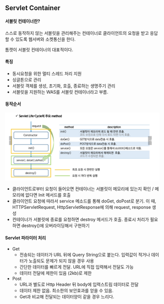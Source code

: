 ## Servlet Container

#### 서블릿 컨테이너란?

스스로 동작하지 않는 서블릿을 관리해주는 컨테이너로 클라이언트의 요청을 받고 응답할 수 있도록 웹서버와 소켓통신을 한다.

톰캣이 서블릿 컨테이너의 대표적이다.

#### 특징

-   동시요청을 위한 멀티 스레드 처리 지원
-   싱글톤으로 관리
-   서블릿 객체를 생성, 초기화, 호출, 종료하는 생명주기 관리
-   서블릿을 지원하는 WAS를 서블릿 컨테이너라고 부름.

#### 동작순서

![servlet lifeCycle](./imgs/servlet_lifecycle.png)

-   클라이언트로부터 요청이 들어오면 컨테이너는 서블릿이 메모리에 있는지 확인 / 메모리에 없다면 Init 메서드를 호출
-   클라이언트 요청에 따라서 service 메소드를 통해 doGet, doPost로 분기. 이 때, HTTPServletRequest, HttpServletResponse에 의해 request, response 생성
-   컨테이너가 서블릿에 종료를 요청하면 destroy 메서드가 호출. 종료시 처리가 필요하면 destroy()에 오버라이딩해서 구현하기

#### Servlet 파라미터 처리

-   Get
    -   전송되는 데이터가 URL 뒤에 Query String으로 붙는다. 입력값이 적거나 데이터가 노출되도 문제가 되지 않을 경우 사용
    -   간단한 데이터를 빠르게 전달. URL에 직접 입력해서 전달도 가능
    -   데이터 전달에 제한이 있음 (2kb)로 제한
-   Post
    -   URL과 별도로 Http Header 뒤 body에 입력스트림 데이터로 전달
    -   데이터 제한 없음. 최소한의 보안효과를 얻을 수 있음.
    -   Get과 비교해 전달되는 데이터양이 같을 경우 느리다.
